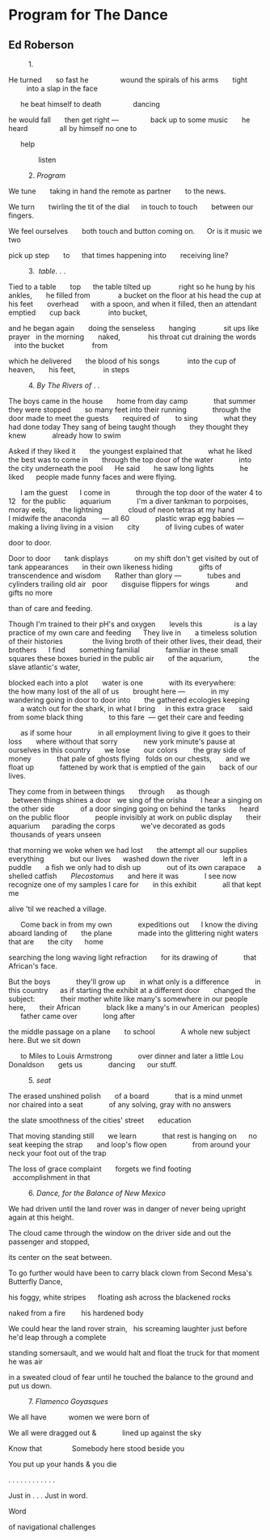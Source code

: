 # Program for The Dance
## Ed Roberson
          1.


He turned
      so fast he
               wound
the spirals of his arms
      tight
               into a slap
in the face

      he beat himself to death
               dancing

he would fall
      then get right —
               back up
to some music
      he heard
               all by himself
no one to

      help

               listen


          2. _Program_


We tune
      taking in hand
the remote as partner
      to the news.

We turn
      twirling the tit
of the dial      in touch to touch
      between our fingers.

We feel ourselves
      both touch and button
coming on.
     Or is it music we two

pick up step
      to      that times
happening into
      receiving line?


          3.  _table_. . .


Tied to a table
      top      the table tilted up
             right so
he hung by his ankles,
      he filled from
             a bucket on the floor at his head
the cup at his feet
      overhead      with a spoon,
and when it filled,
then an attendant emptied
      cup back
             into bucket,

and he began again
      doing the senseless       hanging
             sit ups like
prayer   in the morning
      naked,
             his throat cut
draining the words
      into the bucket
             from

which he delivered
      the blood of his songs
             into
the cup of heaven,
      his feet,
             in
steps


          4. _By The Rivers of_ . . 


The boys came in the house
      home from day camp
            that summer
they were stopped
      so many feet into their running
            through the door
made to meet the guests
      required of        to sing
            what they had done today
They sang of being taught though
      they thought they knew
            already how to swim

Asked if they liked it
      the youngest explained that
            what he liked the best
was to come in
      through the top door of the water
            into the city
underneath the pool      He said
      he saw long lights
            he liked      people made funny faces
and were flying.

      I am the guest      I come in
            through the top door of the water
4 to 12   for the public
      aquarium
            I'm a diver
tankman to porpoises, moray eels,
      the lightning
            cloud of neon tetras at my hand
I midwife the anaconda
       — all 60
            plastic wrap egg babies —
making a living living in a vision
      city
            of living cubes of water

door to door.


Door to door
      tank displays
            on my shift don't get visited
by out of tank appearances
      in their own likeness hiding
            gifts
of transcendence and wisdom
      Rather than glory —
            tubes and cylinders trailing
old air   poor
      disguise flippers for wings
            and gifts no more

than of care and feeding.


Though I'm trained to their pH's and oxygen
      levels this
               is a lay practice of my own
care and feeding      They live in
      a timeless solution of their histories
              the living broth of their other
lives, their dead, their brothers      I find
      something familial
            familiar in these small squares
these boxes buried in the public air
      of the aquarium,
            the slave atlantic's water,

blocked each into a plot
      water is one
            with its everywhere:
the how many lost of the all of us
      brought here —
            in my wandering
going in door to door into
      the gathered ecologies keeping
            a watch out for the shark,
in what I bring     in this extra grace
      said      from some black thing
            to this fare
 — get their care and feeding


      as if some hour
            in all employment living to give it
goes to their loss
      where without that sorry
            new york minute's
pause at ourselves in this country       we lose
      our colors        the gray side of money
            that pale
of ghosts flying   folds on our chests,
      and we float up
            fattened by work
that is emptied of the gain
      back of our lives.

They come from in between things
      through      as though
            between things shines a door   we sing
of the orisha
      I hear a singing on the other side
            of a door
singing going on behind the tanks
      heard on the public floor
            people invisibly at work
on public display
      their aquarium      parading the corps
            we've decorated as gods      thousands
of years unseen

that morning we woke when we had lost
      the attempt all our supplies everything
            but our lives      washed down
the river            left in a puddle
      a fish we only had to dish up
            out of its own
carapace      a shelled catfish
      _Plecostomus_       and here it was
            I see now      recognize
one of my samples I care for
      in this exhibit
            all that kept me

alive 'til we reached a village.


      Come back in from my own
            expeditions out      I know
the diving aboard landing of
      the plane
            made into the glittering night waters
that are
      the city      home

searching the long waving light refraction
      for its drawing of
            that African's face.



But the boys             they'll grow up
      in what only is a difference
            in this country      as if
starting the exhibit at a different door
      changed the subject:
            their mother white like many's
somewhere in our people here,
      their African
            black like a many's in
our American   peoples)
      father came over
            long after

the middle passage on a plane
      to school
            A whole new subject here.
But we sit down

      to Miles to Louis Armstrong
            over dinner
and later a little Lou Donaldson
      gets us
            dancing      our stuff.


          5. _seat_


The erased unshined polish
      of a board
            that is a mind
unmet
      nor chaired into a seat
            of any solving,
gray with no answers


the slate smoothness of the cities' street
      education


That moving standing still
      we learn
            that rest is hanging on      no seat
keeping the strap
      and loop's flow open
            from around your neck
your foot out of the trap


The loss of grace complaint
      forgets we find footing
            accomplishment in that


          6. _Dance, for the Balance of New Mexico_


We had driven until the land rover was in danger
of never being upright again at this height.

The cloud came through the window on the driver
side and out the passenger and stopped,

its center on the seat between.

To go further would have been to carry
black clown from Second Mesa's Butterfly Dance,

his foggy, white stripes      floating ash
across the blackened rocks

naked from a fire        his hardened body

We could hear the land rover strain,   his screaming
laughter just before he'd leap through a complete

standing somersault, and we would halt
and float the truck for that moment he was air

in a sweated cloud of fear until he touched
the balance to the ground and put us down.


          7. _Flamenco Goyasques_


We all have
          women we were born of


We all were dragged out  &
            lined up against the sky


Know that
              Somebody here stood beside you


You put up your hands & you die


. . . . . . . . . . . .





Just in . . .
Just in word.

Word

of navigational
challenges